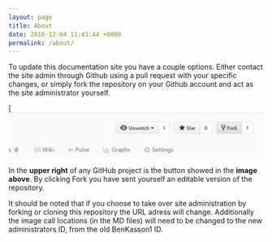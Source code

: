 ```yaml
---
layout: page
title: About
date: 2016-12-04 11:43:44 +0000
permalink: /about/
---
```


To update this documentation site you have a couple options. Either contact the site admin through Github using a pull request with your specific changes, or simply fork the repository on your Github account and act as the site administrator yourself.

[![Fork GitHub](https://github.com/BenKasson1/DocumentationAg2/blob/master/docs/assets/images/GHFork.png?raw=true")

In the **upper right** of any GitHub project is the button showed in the **image above**. By clicking Fork you have sent yourself an editable version of the repository. 

It should be noted that if you choose to take over site administration by forking or cloning this repository the URL adress will change.
Additionally the image call locations (in the MD files) will need to be changed to the new administrators ID, from the old BenKasson1 ID.
